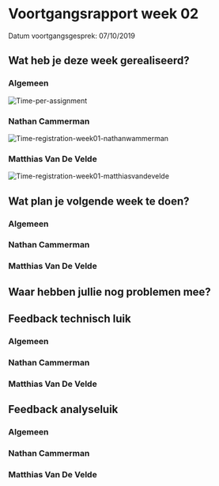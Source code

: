 # Voortgangsrapport week 02

Datum voortgangsgesprek: 07/10/2019


## Wat heb je deze week gerealiseerd?

### Algemeen


![Time-per-assignment]()


### Nathan Cammerman

![Time-registration-week01-nathanwammerman]()


### Matthias Van De Velde



![Time-registration-week01-matthiasvandevelde]()  


## Wat plan je volgende week te doen?

### Algemeen

### Nathan Cammerman


### Matthias Van De Velde



## Waar hebben jullie nog problemen mee?


## Feedback technisch luik

### Algemeen

### Nathan Cammerman
### Matthias Van De Velde


## Feedback analyseluik

### Algemeen

### Nathan Cammerman
### Matthias Van De Velde

